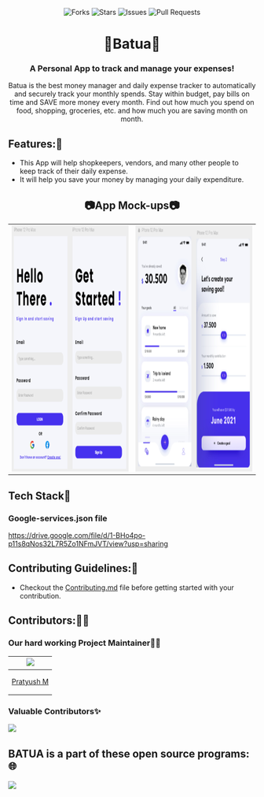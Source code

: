 <div align="center">

![Forks](https://img.shields.io/github/forks/pratyushmp/Batua)
![Stars](https://img.shields.io/github/stars/pratyushmp/Batua)
![Issues](https://img.shields.io/github/issues/pratyushmp/Batua)
![Pull Requests](https://img.shields.io/github/issues-pr/pratyushmp/Batua?)

# 👝Batua👝
### A Personal App to track and manage your expenses!
Batua is the best money manager and daily expense tracker to automatically and securely track your monthly spends. Stay within budget, pay bills on time and SAVE more money every month. Find out how much you spend on food, shopping, groceries, etc. and how much you are saving month on month.

</div>

## Features:🔬

* This App will help shopkeepers, vendors, and many other people to keep track of their daily expense.
* It will help you save your money by managing your daily expenditure.


<div align="center">

## 📷App Mock-ups📷
<table>
<tr>
  <td><img src = "Batua2.png" width = 450 height = 500></td>
  <td><img src = "Batua1.png" width = 450 height = 500></td>
</tr>
</table>

</div>

## Tech Stack🧐
### Google-services.json file
https://drive.google.com/file/d/1-BHo4po-p11s8qNos32L7R5Zo1NFmJVT/view?usp=sharing


## Contributing Guidelines:📝
* Checkout the [Contributing.md](Contributing.md) file before getting started with your contribution.

## Contributors:👨‍💻

### Our hard working Project Maintainer👨‍🏫

|<img src="https://avatars.githubusercontent.com/u/42929557?v=4">
|---------|
|<p align="center">[Pratyush M](https://github.com/pratyushmp)</p>|

### Valuable Contributors✨

<a href="https://github.com/pratyushmp/Batua/graphs/contributors">
  <img src="https://contrib.rocks/image?repo=pratyushmp/Batua" />
</a>

## BATUA is a part of these open source programs:🌐
![](https://miro.medium.com/max/1400/1*c4YgRXYQayOVWxV37ourrw.png)